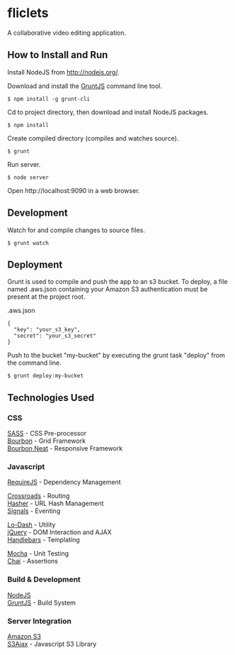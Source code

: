 # fliclets

A collaborative video editing application.

## How to Install and Run

Install NodeJS from http://nodejs.org/.

Download and install the [GruntJS](http://gruntjs.com/) command line tool.

    $ npm install -g grunt-cli

Cd to project directory, then download and install NodeJS packages.

    $ npm install

Create compiled directory (compiles and watches source).

    $ grunt

Run server.

    $ node server

Open http://localhost:9090 in a web browser.


## Development

Watch for and compile changes to source files.
    
    $ grunt watch

## Deployment

Grunt is used to compile and push the app to an s3 bucket. To deploy, a file named .aws.json containing your Amazon S3 authentication must be present at the project root.

.aws.json

    {
      "key": "your_s3_key",
      "secret": "your_s3_secret"
    }

Push to the bucket "my-bucket" by executing the grunt task "deploy" from the command line.

    $ grunt deploy:my-bucket

## Technologies Used
### CSS
[SASS](http://sass-lang.com/docs/yardoc/) - CSS Pre-processor  
[Bourbon](http://bourbon.io/docs/) - Grid Framework  
[Bourbon Neat](http://neat.bourbon.io/docs/) - Responsive Framework  

### Javascript
[RequireJS](http://requirejs.org/) - Dependency Management

[Crossroads](http://millermedeiros.github.io/crossroads.js/) - Routing  
[Hasher](https://github.com/millermedeiros/hasher/) - URL Hash Management  
[Signals](http://millermedeiros.github.io/js-signals/) - Eventing

[Lo-Dash](http://lodash.com/) - Utility  
[jQuery](http://api.jquery.com/) - DOM Interaction and AJAX  
[Handlebars](http://handlebarsjs.com/) - Templating

[Mocha](http://mochajs.org/) - Unit Testing  
[Chai](http://chaijs.com/guide/styles/) - Assertions

### Build & Development
[NodeJS](http://nodejs.org/)  
[GruntJS](http://gruntjs.com/) - Build System

### Server Integration
[Amazon S3](http://aws.amazon.com/documentation/s3/)  
[S3Ajax](http://decafbad.com/trac/wiki/S3Ajax) - Javascript S3 Library

